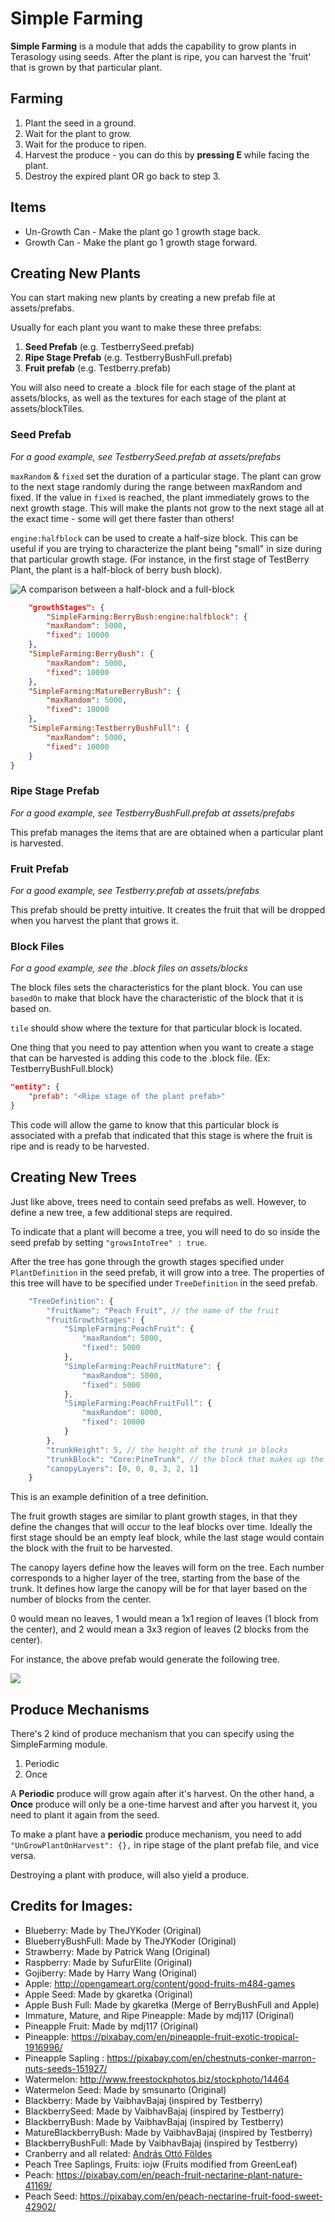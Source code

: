 # Simple Farming

**Simple Farming** is a module that adds the capability to grow plants in Terasology using seeds. After the plant is ripe, you can harvest the 'fruit' that is grown by that particular plant.

## Farming

1. Plant the seed in a ground.
2. Wait for the plant to grow.
3. Wait for the produce to ripen.
4. Harvest the produce - you can do this by **pressing E** while facing the plant.
5. Destroy the expired plant OR go back to step 3.

## Items

 - Un-Growth Can - Make the plant go 1 growth stage back.
 - Growth Can - Make the plant go 1 growth stage forward.

## Creating New Plants

You can start making new plants by creating a new prefab file at assets/prefabs.

Usually for each plant you want to make these three prefabs:  
1. **Seed Prefab** (e.g. TestberrySeed.prefab)  
2. **Ripe Stage Prefab** (e.g. TestberryBushFull.prefab)
2. **Fruit prefab** (e.g. Testberry.prefab)  

You will also need to create a .block file for each stage of the plant at assets/blocks, as well as the textures for each stage of the plant at assets/blockTiles.

### Seed Prefab

*For a good example, see TestberrySeed.prefab at assets/prefabs*

`maxRandom` & `fixed` set the duration of a particular stage. The plant can grow to the next stage randomly during the range between maxRandom and fixed. If the value in `fixed` is reached, the plant immediately grows to the next growth stage. This will make the plants not grow to the next stage all at the exact time - some will get there faster than others!

`engine:halfblock` can be used to create a half-size block. This can be useful if you are trying to characterize the plant being "small" in size during that particular growth stage. (For instance, in the first stage of TestBerry Plant, the plant is a half-block of berry bush block).

![A comparison between a half-block and a full-block](http://i.imgur.com/URLFbzo.png)

```json
    "growthStages": {
        "SimpleFarming:BerryBush:engine:halfblock": {
        "maxRandom": 5000,
        "fixed": 10000
    },
    "SimpleFarming:BerryBush": {
        "maxRandom": 5000,
        "fixed": 10000
    },
    "SimpleFarming:MatureBerryBush": {
        "maxRandom": 5000,
        "fixed": 10000
    },
    "SimpleFarming:TestberryBushFull": {
        "maxRandom": 5000,
        "fixed": 10000
    }
}
```

### Ripe Stage Prefab

*For a good example, see TestberryBushFull.prefab at assets/prefabs*

This prefab manages the items that are are obtained when a particular plant is harvested. 

### Fruit Prefab

*For a good example, see Testberry.prefab at assets/prefabs*

This prefab should be pretty intuitive. It creates the fruit that will be dropped when you harvest the plant that grows it.

### Block Files

*For a good example, see the .block files on assets/blocks*

The block files sets the characteristics for the plant block. 
You can use `basedOn` to make that block have the characteristic of the block that it is based on. 

`tile` should show where the texture for that particular block is located.

One thing that you need to pay attention when you want to create a stage that can be harvested is adding this code to the .block file. (Ex: TestberryBushFull.block)

```json
"entity": {
    "prefab": "<Ripe stage of the plant prefab>"
}
```

This code will allow the game to know that this particular block is associated with a prefab that indicated that this stage is where the fruit is ripe and is ready to be harvested.

## Creating New Trees

Just like above, trees need to contain seed prefabs as well. However, to define a new tree, a few additional steps are required.

To indicate that a plant will become a tree, you will need to do so inside the seed prefab by setting `"growsIntoTree" : true`.

After the tree has gone through the growth stages specified under `PlantDefinition` in the seed prefab, it will grow into a tree. The properties of this tree will have to be specified under `TreeDefinition` in the seed prefab. 

```javascript
    "TreeDefinition": {
        "fruitName": "Peach Fruit", // the name of the fruit
        "fruitGrowthStages": {
            "SimpleFarming:PeachFruit": {
                "maxRandom": 5000,
                "fixed": 5000
            },
            "SimpleFarming:PeachFruitMature": {
                "maxRandom": 5000,
                "fixed": 5000
            },
            "SimpleFarming:PeachFruitFull": {
                "maxRandom": 6000,
                "fixed": 10000
            }
        },
        "trunkHeight": 5, // the height of the trunk in blocks
        "trunkBlock": "Core:PineTrunk", // the block that makes up the trunk
        "canopyLayers": [0, 0, 0, 3, 2, 1]
    }
```
This is an example definition of a tree definition. 

The fruit growth stages are similar to plant growth stages, in that they define the changes that will occur to the leaf blocks over time. Ideally the first stage should be an empty leaf block, while the last stage would contain the block with the fruit to be harvested.

The canopy layers define how the leaves will form on the tree. Each number corresponds to a higher layer of the tree, starting from the base of the trunk. It defines how large the canopy will be for that layer based on the number of blocks from the center.

0 would mean no leaves, 1 would mean a 1x1 region of leaves (1 block from the center), and 2 would mean a 3x3 region of leaves (2 blocks from the center). 

For instance, the above prefab would generate the following tree.

![](http://i.imgur.com/5hiraWw.png)

## Produce Mechanisms

There's 2 kind of produce mechanism that you can specify using the SimpleFarming module.
 1. Periodic
 2. Once

A **Periodic** produce will grow again after it's harvest. On the other hand, a **Once** produce will only be a one-time harvest and after you harvest it, you need to plant it again from the seed.

To make a plant have a **periodic** produce mechanism, you need to add `"UnGrowPlantOnHarvest": {},` in ripe stage of the plant prefab file, and vice versa.

Destroying a plant with produce, will also yield a produce.

## Credits for Images:

* Blueberry: Made by TheJYKoder (Original)
* BlueberryBushFull: Made by TheJYKoder (Original)
* Strawberry: Made by Patrick Wang (Original)
* Raspberry: Made by SufurElite (Original)
* Gojiberry: Made by Harry Wang (Original)
* Apple: http://opengameart.org/content/good-fruits-m484-games
* Apple Seed: Made by gkaretka (Original)
* Apple Bush Full: Made by gkaretka (Merge of BerryBushFull and Apple)
* Immature, Mature, and Ripe Pineapple: Made by mdj117 (Original)
* Pineapple Fruit: Made by mdj117 (Original)
* Pineapple: https://pixabay.com/en/pineapple-fruit-exotic-tropical-1916996/
* Pineapple Sapling : https://pixabay.com/en/chestnuts-conker-marron-nuts-seeds-151927/
* Watermelon: http://www.freestockphotos.biz/stockphoto/14464
* Watermelon Seed: Made by smsunarto (Original)
* Blackberry: Made by VaibhavBajaj (inspired by Testberry)
* BlackberrySeed: Made by VaibhavBajaj (inspired by Testberry)
* BlackberryBush: Made by VaibhavBajaj (inspired by Testberry)
* MatureBlackberryBush: Made by VaibhavBajaj (inspired by Testberry)
* BlackberryBushFull: Made by VaibhavBajaj (inspired by Testberry)
* Cranberry and all related: [András Ottó Földes](https://github.com/andriii25)
* Peach Tree Saplings, Fruits: iojw (Fruits modified from GreenLeaf)
* Peach: https://pixabay.com/en/peach-fruit-nectarine-plant-nature-41169/
* Peach Seed: https://pixabay.com/en/peach-nectarine-fruit-food-sweet-42902/
